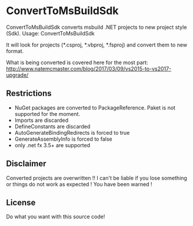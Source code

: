 # ConvertToMsBuildSdk
ConvertToMsBuildSdk converts msbuild .NET projects to new project style (Sdk).
Usage:
  ConvertToMsBuildSdk <folder>

It will look for projects (*.csproj, *.vbproj, *.fsproj) and convert them to new format.

What is being converted is covered here for the most part:
http://www.natemcmaster.com/blog/2017/03/09/vs2015-to-vs2017-upgrade/

## Restrictions
* NuGet packages are converted to PackageReference. Paket is not supported for the moment.
* Imports are discarded
* DefineConstants are discarded
* AutoGenerateBindingRedirects is forced to true
* GenerateAssemblyInfo is forced to false
* only .net fx 3.5+ are supported

## Disclaimer
Converted projects are overwritten !!
I can't be liable if you lose something or things do not work as expected !
You have been warned !

## License
Do what you want with this source code!

